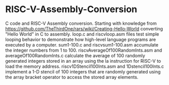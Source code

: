 # RISC-V-Assembly-Conversion
C code and RISC-V Assembly conversion.
Starting with knowledge from https://github.com/TheThirdOne/rars/wiki/Creating-Hello-World converting "Hello World" in C to assembly.
loop.c and riscvloop.asm files test simple looping behavior to demonstrate how high-level language programs are executed by a computer.
sum1-100.c and riscvsum1-100.asm accumulate the integer numbers from 1 to 100. 
riscvAverageOf100RandomInts.asm and averageOf100RandomInts.c calculate the average of 100 randomly generated integers stored in an array using the la instruction for RISC-V to load the memory address. 
riscv1DStencil100Ints.asm and 1Dstencil100Ints.c implement a 1-D stencil of 100 integers that are randomly generated using the array bracket operator to access the stored array elements.

